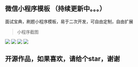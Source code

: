 ## 微信小程序模板 （持续更新中。。。）

 面试宝典，刷题小程序模板，易于二次开发，可自由定制，自由扩展

> 小程序截图

 ![](https://xiaojinhe-cdn.iyoudui.cn/upload/common/202461/11.png)
 ![](https://xiaojinhe-cdn.iyoudui.cn/upload/common/202461/22.png)
 ![](https://xiaojinhe-cdn.iyoudui.cn/upload/common/202461/33.png)
 ![](https://xiaojinhe-cdn.iyoudui.cn/upload/common/202461/44.png)

## 开源作品，如果喜欢，请给个star，谢谢
